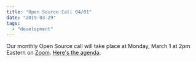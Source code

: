 ```yaml
---
title: "Open Source Call 04/01"
date: "2019-03-29"
tags: 
  - "development"
---
```


Our monthly Open Source call will take place at Monday, March 1 at 2pm Eastern on [Zoom](https://zoom.us/j/5125249718). [Here's the agenda](https://docs.google.com/document/d/1TuJMjzErxP\_wxYgmaavq7u\_sAeYdgEm9yQZOVHKGzVY/edit?usp=sharing).
